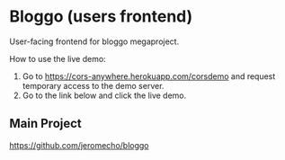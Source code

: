 # Bloggo (users frontend)

User-facing frontend for bloggo megaproject. 

How to use the live demo:

1. Go to https://cors-anywhere.herokuapp.com/corsdemo and request temporary access to the demo 
server. 
2. Go to the link below and click the live demo. 

## Main Project

https://github.com/jeromecho/bloggo




